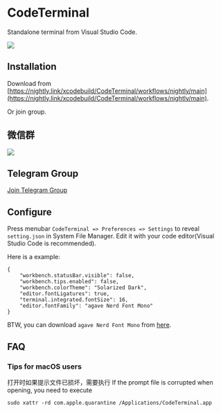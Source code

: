 # CodeTerminal

Standalone terminal from Visual Studio Code.

![](https://images.weserv.nl/?url=https://article.biliimg.com/bfs/article/73a29f9dedeeec6cc8f22780040c9d252570f98d.png)


## Installation

Download from [https://nightly.link/xcodebuild/CodeTerminal/workflows/nightly/main](https://nightly.link/xcodebuild/CodeTerminal/workflows/nightly/main).

Or join group.

## 微信群
![](https://images.weserv.nl/?url=https://article.biliimg.com/bfs/article/e2bda3ff6798bdb24200474f648143c6b3e8655f.jpg_80x80)

## Telegram Group

[Join Telegram Group](https://t.me/+y3WJL1jz2FIyNDI9)

## Configure

Press menubar `CodeTerminal => Preferences => Settings` to reveal `setting.json` in System File Manager. Edit it with your code editor(Visual Studio Code is recommended).

Here is a example:

```
{
    "workbench.statusBar.visible": false,
    "workbench.tips.enabled": false,
    "workbench.colorTheme": "Solarized Dark",
    "editor.fontLigatures": true,
    "terminal.integrated.fontSize": 16,
    "editor.fontFamily": "agave Nerd Font Mono"
}
```

BTW, you can download `agave Nerd Font Mono` from [here](https://github.com/ryanoasis/nerd-fonts/tree/master/patched-fonts/Agave/complete).

## FAQ

### Tips for macOS users 
打开时如果提示文件已损坏，需要执行
If the prompt file is corrupted when opening, you need to execute
	
```shell
sudo xattr -rd com.apple.quarantine /Applications/CodeTerminal.app
```
</details>

